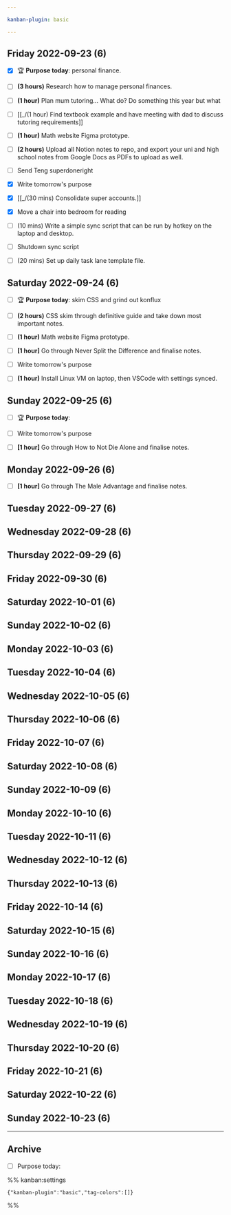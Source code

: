 ```yaml
---

kanban-plugin: basic

---
```


## Friday 2022-09-23 (6)

- [x] 🏆 **Purpose today**: personal finance.
- [ ] **(3 hours)** Research how to manage personal finances.
- [ ] **(1 hour)** Plan mum tutoring... What do? Do something this year but what
- [ ] [[_/(1 hour) Find textbook example and have meeting with dad to discuss tutoring requirements]]
- [ ] **(1 hour)** Math website Figma prototype.
- [ ] **(2 hours)** Upload all Notion notes to repo, and export your uni and high school notes from Google Docs as PDFs to upload as well.
- [ ] Send Teng superdoneright
- [x] Write tomorrow's purpose
- [x] [[_/(30 mins) Consolidate super accounts.]]
- [x] Move a chair into bedroom for reading
- [ ] (10 mins) Write a simple sync script that can be run by hotkey on the laptop and desktop.
- [ ] Shutdown sync script
- [ ] (20 mins) Set up daily task lane template file.


## Saturday 2022-09-24 (6)

- [ ] 🏆 **Purpose today**: skim CSS and grind out konflux
- [ ] **(2 hours)** CSS skim through definitive guide and take down most important notes.
- [ ] **(1 hour)** Math website Figma prototype.
- [ ] **[1 hour]** Go through Never Split the Difference and finalise notes.
- [ ] Write tomorrow's purpose
- [ ] **(1 hour)** Install Linux VM on laptop, then VSCode with settings synced.


## Sunday 2022-09-25 (6)

- [ ] 🏆 **Purpose today**:
- [ ] Write tomorrow's purpose
- [ ] **[1 hour]** Go through How to Not Die Alone and finalise notes.


## Monday 2022-09-26 (6)

- [ ] **[1 hour]** Go through The Male Advantage and finalise notes.


## Tuesday 2022-09-27 (6)



## Wednesday 2022-09-28 (6)



## Thursday 2022-09-29 (6)



## Friday 2022-09-30 (6)



## Saturday 2022-10-01 (6)



## Sunday 2022-10-02 (6)



## Monday 2022-10-03 (6)



## Tuesday 2022-10-04 (6)



## Wednesday 2022-10-05 (6)



## Thursday 2022-10-06 (6)



## Friday 2022-10-07 (6)



## Saturday 2022-10-08 (6)



## Sunday 2022-10-09 (6)



## Monday 2022-10-10 (6)



## Tuesday 2022-10-11 (6)



## Wednesday 2022-10-12 (6)



## Thursday 2022-10-13 (6)



## Friday 2022-10-14 (6)



## Saturday 2022-10-15 (6)



## Sunday 2022-10-16 (6)



## Monday 2022-10-17 (6)



## Tuesday 2022-10-18 (6)



## Wednesday 2022-10-19 (6)



## Thursday 2022-10-20 (6)



## Friday 2022-10-21 (6)



## Saturday 2022-10-22 (6)



## Sunday 2022-10-23 (6)



***

## Archive

- [ ] Purpose today:

%% kanban:settings
```
{"kanban-plugin":"basic","tag-colors":[]}
```
%%